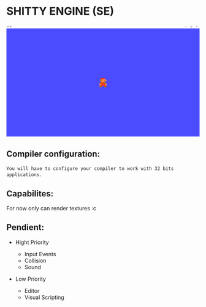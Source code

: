 # SHITTY ENGINE (SE)

![Preview-Engine-Capabilities](./imgs/img.png)

## Compiler configuration:
```
You will have to configure your compiler to work with 32 bits applications.
```

## Capabilites:
For now only can render textures :c

## Pendient:

+  Hight Priority 
   * Input Events
   * Collision
   * Sound
  
+ Low Priority
   * Editor
   * Visual Scripting
